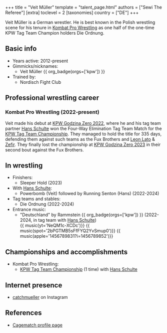 +++
title = "Veit Müller"
template = "talent_page.html"
authors = ["Sewi The Referee"]
[extra]
toclevel = 2
[taxonomies]
country = ["DE"]
+++

Veit Müller is a German wrestler. He is best known in the Polish wrestling scene for his tenure in [Kombat Pro Wrestling](@/o/kpw.md) as one half of the one-time KPW Tag Team Champion holders Die Ordnung.

## Basic info

* Years active: 2012-present
* Gimmicks/nicknames:
  - Veit Müller {{ org_badge(orgs=['kpw']) }}
* Trained by:
  -	Nordisch Fight Club

## Professional wrestling career

### Kombat Pro Wrestling (2022-present)

Veit made his debut at [KPW Godzina Zero 2022](@/e/kpw/2022-09-17-kpw-godzina-zero-2022.md), where he and his tag team partner [Hans Schulte](@/w/hans-schulte.md) won the Four-Way Elimination Tag Team Match for the [KPW Tag Team Championship](@/c/kpw-tag-team-championship.md). They managed to hold the title for 335 days, defending them against such teams as the Fux Brothers and [Leon Lato](@/w/leon-lato.md) & [Zefir](@/w/zefir.md). They finally lost the championship at [KPW Godzina Zero 2023](@/e/kpw/2023-08-18-kpw-godzina-zero-2023.md) in their second bout against the Fux Brothers.

## In wrestling

* Finishers:
  - Sleeper Hold (2023)
* With [Hans Schulte](@/w/hans-schulte.md):
  - Powerbomb (Veit) followed by Running Senton (Hans) (2022-2024)
* Tag teams and stables:
  - Die Ordnung (2022-2024)
* Entrance music:
  - "Deutschland" by Rammstein
    {{ org_badge(orgs=['kpw']) }} (2022-2024, in tag team with [Hans Schulte](@/w/hans-schulte.md)) <br>
    {{ music(yt='NeQM1c-XCDc')}}
    {{ music(spot='2bPGTMB5sFfFYQ2YvSmup0')}}
    {{ music(apple='1456789831?i=1456789852')}}

## Championships and accomplishments

* Kombat Pro Wrestling:
  - [KPW Tag Team Championship](@/c/kpw-tag-team-championship.md) (1 time) with [Hans Schulte](@/w/hans-schulte.md)

## Internet presence

* [catchmueller](https://www.instagram.com/catchmueller/) on Instagram

## References

* [Cagematch profile page](https://www.cagematch.net/?id=2&nr=13769)
